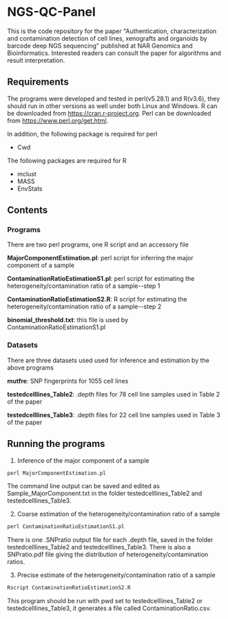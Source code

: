 # NGS-QC-Panel
This is the code repository for the paper "Authentication, characterization and contamination detection of cell lines, xenografts and organoids by barcode deep NGS sequencing" published at NAR Genomics and Bioinformatics. Interested readers can consult the paper for algorithms and result interpretation. 

## Requirements
The programs were developed and tested in perl(v5.28.1) and R(v3.6), they should run in other versions as well under both Linux and Windows. R can be downloaded from 
<https://cran.r-project.org>. Perl can be downloaded from <https://www.perl.org/get.html>. 

In addition, the following package is required for perl
* Cwd

The following packages are required for R 
* mclust
* MASS
* EnvStats


## Contents
### Programs
There are two perl programs, one R script and an accessory file

**MajorComponentEstimation.pl**:  perl script for inferring the major component of a sample


**ContaminationRatioEstimationS1.pl**: perl script for estimating the heterogeneity/contamination ratio of a sample--step 1


**ContaminationRatioEstimationS2.R**: R script for estimating the heterogeneity/contamination ratio of a sample--step 2


**binomial_threshold.txt**: this file is used by ContaminationRatioEstimationS1.pl 


### Datasets
There are three datasets used used for inference and estimation by the above programs

**mutfre**:  SNP fingerprints for 1055 cell lines

**testedcelllines_Table2**: .depth files for 78 cell line samples used in Table 2 of the paper

**testedcelllines_Table3**: .depth files for 22 cell line samples used in Table 3 of the paper

## Running the programs
1. Inference of the major component of a sample

```perl 
perl MajorComponentEstimation.pl 
```

The command line output can be saved and edited as Sample_MajorComponent.txt in the folder testedcelllines_Table2 and testedcelllines_Table3.

2. Coarse estimation of the heterogeneity/contamination ratio of a sample

```perl 
perl ContaminationRatioEstimationS1.pl 
```

There is one .SNPratio output file for each .depth file, saved in the folder testedcelllines_Table2 and testedcelllines_Table3. There is also a SNPratio.pdf file giving the distribution of heterogeneity/contamination ratios.

3. Precise estimate of the heterogeneity/contamination ratio of a sample
```R
Rscript ContaminationRatioEstimationS2.R
```

This program should be run with pwd set to testedcelllines_Table2 or testedcelllines_Table3, it generates a file called ContaminationRatio.csv.

